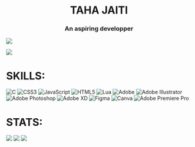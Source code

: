 <h1 align="center">TAHA JAITI</h1>
<h3 align="center">An aspiring developper</h3>

[![](https://visitcount.itsvg.in/api?id=tahajaiti&icon=2&color=12)](https://visitcount.itsvg.in)

![](https://github-profile-trophy.vercel.app/?username=tahajaiti&theme=radical&no-frame=true&no-bg=true&margin-w=4)

# SKILLS:
![C](https://img.shields.io/badge/c-%2300599C.svg?style=for-the-badge&logo=c&logoColor=white) ![CSS3](https://img.shields.io/badge/css3-%231572B6.svg?style=for-the-badge&logo=css3&logoColor=white) ![JavaScript](https://img.shields.io/badge/javascript-%23323330.svg?style=for-the-badge&logo=javascript&logoColor=%23F7DF1E) ![HTML5](https://img.shields.io/badge/html5-%23E34F26.svg?style=for-the-badge&logo=html5&logoColor=white) ![Lua](https://img.shields.io/badge/lua-%232C2D72.svg?style=for-the-badge&logo=lua&logoColor=white) ![Adobe](https://img.shields.io/badge/adobe-%23FF0000.svg?style=for-the-badge&logo=adobe&logoColor=white) ![Adobe Illustrator](https://img.shields.io/badge/adobe%20illustrator-%23FF9A00.svg?style=for-the-badge&logo=adobe%20illustrator&logoColor=white) ![Adobe Photoshop](https://img.shields.io/badge/adobe%20photoshop-%2331A8FF.svg?style=for-the-badge&logo=adobe%20photoshop&logoColor=white) ![Adobe XD](https://img.shields.io/badge/Adobe%20XD-470137?style=for-the-badge&logo=Adobe%20XD&logoColor=#FF61F6) ![Figma](https://img.shields.io/badge/figma-%23F24E1E.svg?style=for-the-badge&logo=figma&logoColor=white) ![Canva](https://img.shields.io/badge/Canva-%2300C4CC.svg?style=for-the-badge&logo=Canva&logoColor=white) ![Adobe Premiere Pro](https://img.shields.io/badge/Adobe%20Premiere%20Pro-9999FF.svg?style=for-the-badge&logo=Adobe%20Premiere%20Pro&logoColor=white)
# STATS:
![](https://github-readme-stats.vercel.app/api?username=tahajaiti&theme=dracula&hide_border=false&include_all_commits=true&count_private=true)
![](https://github-readme-streak-stats.herokuapp.com/?user=tahajaiti&theme=dracula&hide_border=false)
![](https://github-readme-stats.vercel.app/api/top-langs/?username=tahajaiti&theme=dracula&hide_border=false&include_all_commits=true&count_private=true&layout=compact)
